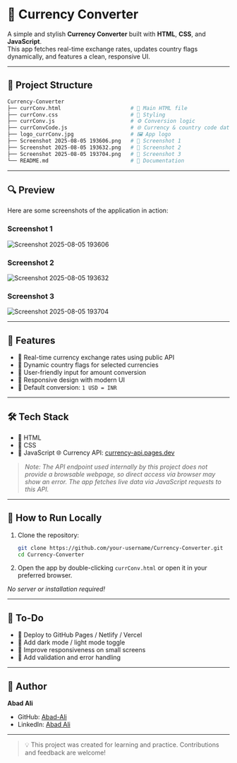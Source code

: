 # 💱 Currency Converter

A simple and stylish **Currency Converter** built with **HTML**, **CSS**, and **JavaScript**.  
This app fetches real-time exchange rates, updates country flags dynamically, and features a clean, responsive UI.

---

## 📁 Project Structure

```bash
Currency-Converter
├── currConv.html                      # 📄 Main HTML file
├── currConv.css                       # 🎨 Styling
├── currConv.js                        # ⚙️ Conversion logic
├── currConvCode.js                    # 🌐 Currency & country code data
├── logo_currConv.jpg                  # 🖼️ App logo
├── Screenshot 2025-08-05 193606.png   # 📸 Screenshot 1
├── Screenshot 2025-08-05 193632.png   # 📸 Screenshot 2
├── Screenshot 2025-08-05 193704.png   # 📸 Screenshot 3
└── README.md                          # 📘 Documentation
````

---

## 🔍 Preview
Here are some screenshots of the application in action:

### Screenshot 1

![Screenshot 2025-08-05 193606](./Screenshot%202025-08-05%20193606.png)

### Screenshot 2

![Screenshot 2025-08-05 193632](./Screenshot%202025-08-05%20193632.png)

### Screenshot 3

![Screenshot 2025-08-05 193704](./Screenshot%202025-08-05%20193704.png)

---

## 🚀 Features

* 🔄 Real-time currency exchange rates using public API
* 🏁 Dynamic country flags for selected currencies
* 🔢 User-friendly input for amount conversion
* 📱 Responsive design with modern UI
* 🎯 Default conversion: `1 USD = INR`

---

## 🛠️ Tech Stack

* 🧾 HTML
* 🎨 CSS
* 🧠 JavaScript
🌐 Currency API: [currency-api.pages.dev](https://currency-api.pages.dev)

> *Note: The API endpoint used internally by this project does not provide a browsable webpage, so direct access via browser may show an error. The app fetches live data via JavaScript requests to this API.*
---

## 🧰 How to Run Locally

1. Clone the repository:

   ```bash
   git clone https://github.com/your-username/Currency-Converter.git
   cd Currency-Converter
   ```
2. Open the app by double-clicking `currConv.html` or open it in your preferred browser.

*No server or installation required!*

---

## 📌 To-Do

* 🚀 Deploy to GitHub Pages / Netlify / Vercel
* 🌙 Add dark mode / light mode toggle
* 📏 Improve responsiveness on small screens
* 🧪 Add validation and error handling

---

## 👤 Author

**Abad Ali**

* GitHub: [Abad-Ali](https://github.com/Abad-Ali)
* LinkedIn: [Abad Ali](https://linkedin.com/in/your-linkedin)

---

> 💡 This project was created for learning and practice. Contributions and feedback are welcome!

